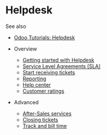 # Helpdesk

See also

  * [Odoo Tutorials: Helpdesk](https://www.odoo.com/slides/helpdesk-51)

  * Overview
    * [Getting started with Helpdesk](helpdesk/overview/getting_started.html)
    * [Service Level Agreements (SLA)](helpdesk/overview/sla.html)
    * [Start receiving tickets](helpdesk/overview/receiving_tickets.html)
    * [Reporting](helpdesk/overview/reports.html)
    * [Help center](helpdesk/overview/help_center.html)
    * [Customer ratings](helpdesk/overview/ratings.html)
  * Advanced
    * [After-Sales services](helpdesk/advanced/after_sales.html)
    * [Closing tickets](helpdesk/advanced/close_tickets.html)
    * [Track and bill time](helpdesk/advanced/track_and_bill.html)

